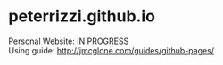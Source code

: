 # peterrizzi.github.io
Personal Website: IN PROGRESS  
Using guide: http://jmcglone.com/guides/github-pages/
